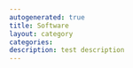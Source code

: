 ```yaml
---
autogenerated: true
title: Software
layout: category
categories: 
description: test description
---
```


